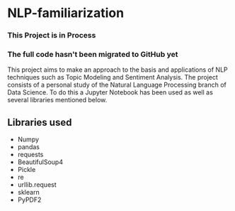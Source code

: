 # NLP-familiarization

### This Project is in Process
### The full code hasn't been migrated to GitHub yet

This project aims to make an approach to the basis and applications of NLP techniques such as Topic Modeling and Sentiment Analysis. The project consists of a personal study of the Natural Language Processing branch of Data Science. To do this a Jupyter Notebook has been used as well as several libraries mentioned below.

## Libraries used

 - Numpy
 - pandas
 - requests
 - BeautifulSoup4
 - Pickle
 - re
 - urllib.request
 - sklearn
 - PyPDF2
